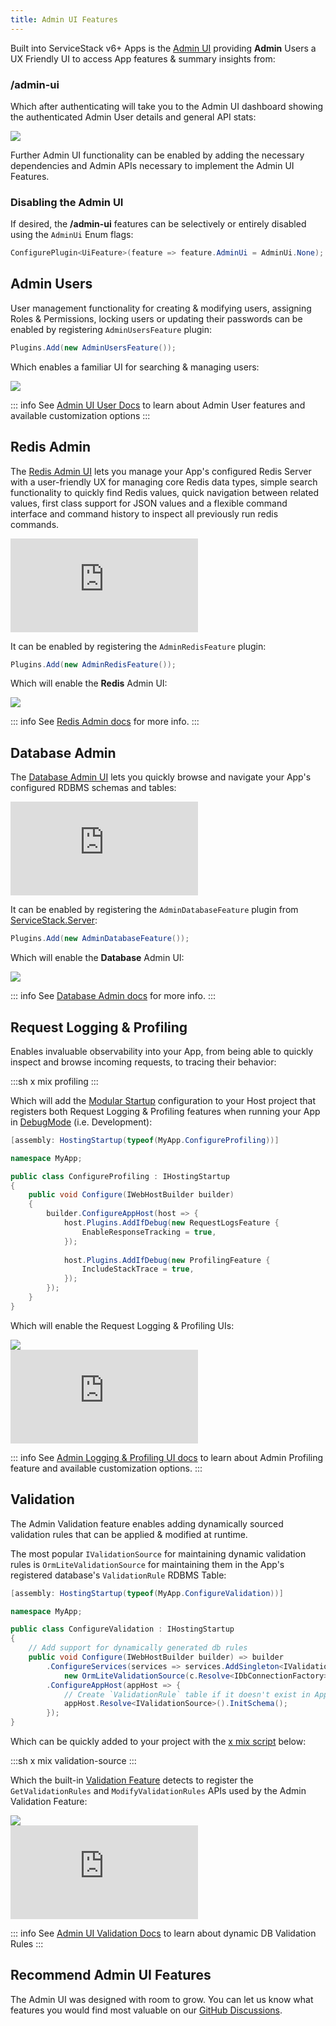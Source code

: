 ```yaml
---
title: Admin UI Features
---
```


Built into ServiceStack v6+ Apps is the [Admin UI](/admin-ui) providing **Admin** Users a UX Friendly UI to access App features & summary insights from:

<h3 class="text-center font-medium text-4xl text-indigo-800 m-0 py-3">/admin-ui</h3>

Which after authenticating will take you to the Admin UI dashboard showing the authenticated Admin User details and general API stats:

<div class="block p-4 rounded shadow">
    <img src="/images/admin-ui/dashboard.png">
</div>

Further Admin UI functionality can be enabled by adding the necessary dependencies and Admin APIs necessary to implement the Admin UI Features.

### Disabling the Admin UI

If desired, the **/admin-ui** features can be selectively or entirely disabled using the `AdminUi` Enum flags:

```csharp
ConfigurePlugin<UiFeature>(feature => feature.AdminUi = AdminUi.None);
```

## Admin Users

User management functionality for creating & modifying users, assigning Roles & Permissions, locking users or updating their passwords can be enabled by registering `AdminUsersFeature` plugin:

```csharp
Plugins.Add(new AdminUsersFeature());
```

Which enables a familiar UI for searching & managing users:

<div class="block p-4 rounded shadow">
    <a href="/admin-ui-users"><img src="/images/admin-ui/users.png"></a>
</div>

::: info
See [Admin UI User Docs](/admin-ui-users) to learn about Admin User features and available customization options
:::

## Redis Admin

The [Redis Admin UI](/admin-ui-redis) lets you manage your App's configured Redis Server with a user-friendly UX for managing core Redis data types, simple search functionality to quickly find Redis values, quick navigation between related values, first class support for JSON values and a flexible command interface and command history to inspect all previously run redis commands.

<iframe class="video-hd" src="https://www.youtube.com/embed/AACZtTOcQbg" frameborder="0" allow="accelerometer; autoplay; clipboard-write; encrypted-media; gyroscope; picture-in-picture" allowfullscreen></iframe>

It can be enabled by registering the `AdminRedisFeature` plugin:

```csharp
Plugins.Add(new AdminRedisFeature());
```

Which will enable the **Redis** Admin UI:

[![](/images/admin-ui/admin-ui-redis.png)](/admin-ui-redis)

::: info
See [Redis Admin docs](/admin-ui-redis) for more info.
:::

## Database Admin

The [Database Admin UI](/admin-ui-database) lets you quickly browse and navigate your App's configured RDBMS schemas and tables:

<iframe class="video-hd" src="https://www.youtube.com/embed/NZkeyuc_prg" frameborder="0" allow="accelerometer; autoplay; clipboard-write; encrypted-media; gyroscope; picture-in-picture" allowfullscreen></iframe>

It can be enabled by registering the `AdminDatabaseFeature` plugin from [ServiceStack.Server](https://nuget.org/packages/ServiceStack.Server):

```csharp
Plugins.Add(new AdminDatabaseFeature());
```

Which will enable the **Database** Admin UI:

[![](/images/admin-ui/admin-ui-database.png)](/admin-ui-database)

::: info
See [Database Admin docs](/admin-ui-database) for more info.
:::

## Request Logging & Profiling

Enables invaluable observability into your App, from being able to quickly inspect and browse incoming requests, to tracing their behavior:

:::sh
x mix profiling
:::

Which will add the [Modular Startup](/modular-startup) configuration to your Host project that registers both Request Logging & Profiling features when running your App in [DebugMode](/debugging#debugmode) (i.e. Development):

```csharp
[assembly: HostingStartup(typeof(MyApp.ConfigureProfiling))]

namespace MyApp;

public class ConfigureProfiling : IHostingStartup
{
    public void Configure(IWebHostBuilder builder)
    {
        builder.ConfigureAppHost(host => {
            host.Plugins.AddIfDebug(new RequestLogsFeature {
                EnableResponseTracking = true,
            });
            
            host.Plugins.AddIfDebug(new ProfilingFeature {
                IncludeStackTrace = true,
            });
        });
    }
}
```

Which will enable the Request Logging & Profiling UIs:

<div class="block p-4 rounded shadow">
    <a href="/admin-ui-profiling"><img src="/images/admin-ui/admin-ui-logging.png"></a>
</div>

<iframe class="video-hd" src="https://www.youtube.com/embed/LgQHTSHSk1g" frameborder="0" allow="accelerometer; autoplay; clipboard-write; encrypted-media; gyroscope; picture-in-picture" allowfullscreen></iframe>

::: info
See [Admin Logging & Profiling UI docs](/admin-ui-profiling) to learn about Admin Profiling feature and available customization options.
:::

## Validation

The Admin Validation feature enables adding dynamically sourced validation rules that can be applied & modified at runtime.

The most popular `IValidationSource` for maintaining dynamic validation rules is `OrmLiteValidationSource` for maintaining them
in the App's registered database's `ValidationRule` RDBMS Table:

```csharp
[assembly: HostingStartup(typeof(MyApp.ConfigureValidation))]

namespace MyApp;

public class ConfigureValidation : IHostingStartup
{
    // Add support for dynamically generated db rules
    public void Configure(IWebHostBuilder builder) => builder
        .ConfigureServices(services => services.AddSingleton<IValidationSource>(c =>
            new OrmLiteValidationSource(c.Resolve<IDbConnectionFactory>(), HostContext.LocalCache)))
        .ConfigureAppHost(appHost => {
            // Create `ValidationRule` table if it doesn't exist in AppHost.Configure() or Modular Startup
            appHost.Resolve<IValidationSource>().InitSchema();
        });
}
```

Which can be quickly added to your project with the [x mix script](/mix-tool) below:

:::sh
x mix validation-source
:::

Which the built-in [Validation Feature](/validation.html#validation-feature) detects to register the `GetValidationRules` and `ModifyValidationRules` APIs used by the Admin Validation Feature:

<div class="block p-4 rounded shadow">
    <a href="/admin-ui-validation"><img src="/images/admin-ui/validation.png"></a>
</div>

<iframe class="video-hd" src="https://www.youtube.com/embed/W5OJAlOxH98" frameborder="0" allow="accelerometer; autoplay; clipboard-write; encrypted-media; gyroscope; picture-in-picture" allowfullscreen></iframe>

::: info
See [Admin UI Validation Docs](/admin-ui-validation) to learn about dynamic DB Validation Rules
:::

## Recommend Admin UI Features

The Admin UI was designed with room to grow. You can let us know what features you would find most valuable on our [GitHub Discussions](https://github.com/ServiceStack/Discuss/discussions/2).

